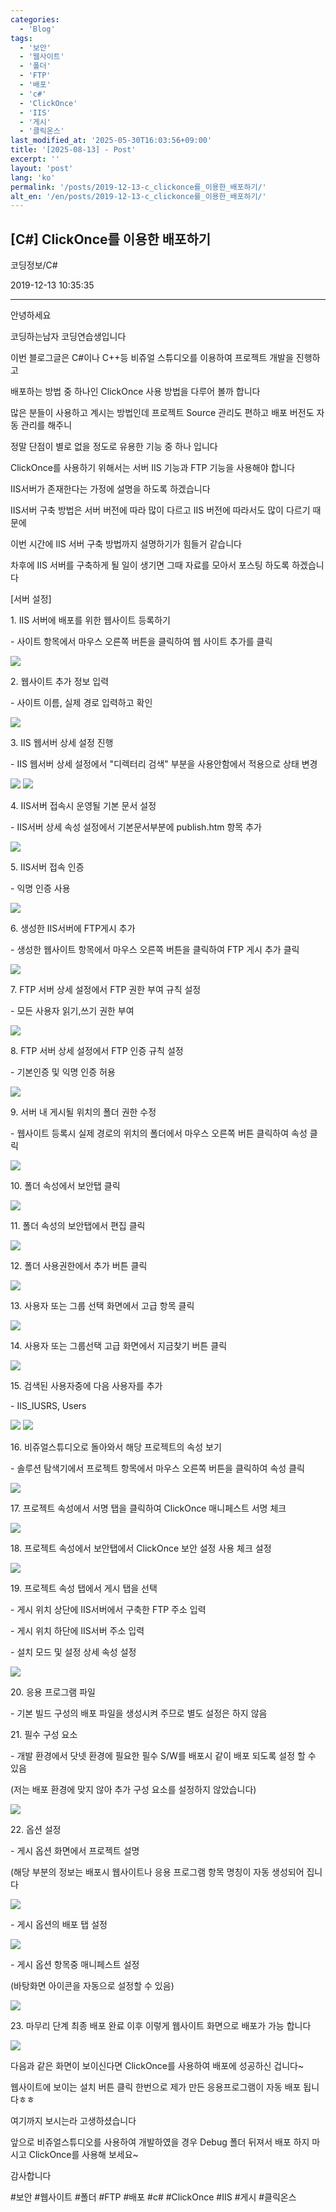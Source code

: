 ```yaml
---
categories:
  - 'Blog'
tags:
  - '보안'
  - '웹사이트'
  - '폴더'
  - 'FTP'
  - '배포'
  - 'c#'
  - 'ClickOnce'
  - 'IIS'
  - '게시'
  - '클릭온스'
last_modified_at: '2025-05-30T16:03:56+09:00'
title: '[2025-08-13] - Post'
excerpt: ''
layout: 'post'
lang: 'ko'
permalink: '/posts/2019-12-13-c_clickonce를_이용한_배포하기/'
alt_en: '/en/posts/2019-12-13-c_clickonce를_이용한_배포하기/'
---
```


## [C#] ClickOnce를 이용한 배포하기

코딩정보/C#

2019-12-13 10:35:35

* * *

안녕하세요

코딩하는남자 코딩연습생입니다

이번 블로그글은 C#이나 C++등 비쥬얼 스튜디오를 이용하여 프로젝트 개발을 진행하고

배포하는 방법 중 하나인 ClickOnce 사용 방법을 다루어 볼까 합니다

많은 분들이 사용하고 계시는 방법인데 프로젝트 Source 관리도 편하고 배포 버전도 자동 관리를 해주니

정말 단점이 별로 없을 정도로 유용한 기능 중 하나 입니다

ClickOnce를 사용하기 위해서는 서버 IIS 기능과 FTP 기능을 사용해야 합니다

IIS서버가 존재한다는 가정에 설명을 하도록 하겠습니다

IIS서버 구축 방법은 서버 버전에 따라 많이 다르고 IIS 버전에 따라서도 많이 다르기 때문에

이번 시간에 IIS 서버 구축 방법까지 설명하기가 힘들거 같습니다

차후에 IIS 서버를 구축하게 될 일이 생기면 그때 자료를 모아서 포스팅 하도록 하겠습니다

[서버 설정]

1\. IIS 서버에 배포를 위한 웹사이트 등록하기

\- 사이트 항목에서 마우스 오른쪽 버튼을 클릭하여 웹 사이트 추가를 클릭

![](/assets/images/c_clickonce를_이용한_배포하기/img.jpg)

2\. 웹사이트 추가 정보 입력

\- 사이트 이름, 실제 경로 입력하고 확인

![](/assets/images/c_clickonce를_이용한_배포하기/img_1.jpg)

3\. IIS 웹서버 상세 설정 진행

\- IIS 웹서버 상세 설정에서 "디렉터리 검색" 부분을 사용안함에서 적용으로 상태 변경

![](/assets/images/c_clickonce를_이용한_배포하기/img_2.jpg)
![](/assets/images/c_clickonce를_이용한_배포하기/img_3.jpg)

4\. IIS서버 접속시 운영될 기본 문서 설정

\- IIS서버 상세 속성 설정에서 기본문서부분에 publish.htm 항목 추가

![](/assets/images/c_clickonce를_이용한_배포하기/img_4.jpg)

5\. IIS서버 접속 인증

\- 익명 인증 사용

![](/assets/images/c_clickonce를_이용한_배포하기/img_5.jpg)

6\. 생성한 IIS서버에 FTP게시 추가

\- 생성한 웹사이트 항목에서 마우스 오른쪽 버튼을 클릭하여 FTP 게시 추가 클릭

![](/assets/images/c_clickonce를_이용한_배포하기/img_6.jpg)

7\. FTP 서버 상세 설정에서 FTP 권한 부여 규칙 설정

\- 모든 사용자 읽기,쓰기 권한 부여

![](/assets/images/c_clickonce를_이용한_배포하기/img_7.jpg)

8\. FTP 서버 상세 설정에서 FTP 인증 규칙 설정

\- 기본인증 및 익명 인증 허용

![](/assets/images/c_clickonce를_이용한_배포하기/img_8.jpg)

9\. 서버 내 게시될 위치의 폴더 권한 수정

\- 웹사이트 등록시 실제 경로의 위치의 폴더에서 마우스 오른쪽 버튼 클릭하여 속성 클릭

![](/assets/images/c_clickonce를_이용한_배포하기/img_9.jpg)

10\. 폴더 속성에서 보안탭 클릭

![](/assets/images/c_clickonce를_이용한_배포하기/img_10.jpg)

11\. 폴더 속성의 보안탭에서 편집 클릭

![](/assets/images/c_clickonce를_이용한_배포하기/img_11.jpg)

12\. 폴더 사용권한에서 추가 버튼 클릭

![](/assets/images/c_clickonce를_이용한_배포하기/img_12.jpg)

13\. 사용자 또는 그룹 선택 화면에서 고급 항목 클릭

![](/assets/images/c_clickonce를_이용한_배포하기/img_13.jpg)

14\. 사용자 또는 그룹선택 고급 화면에서 지금찾기 버튼 클릭

![](/assets/images/c_clickonce를_이용한_배포하기/img_14.jpg)

15\. 검색된 사용자중에 다음 사용자를 추가

\- IIS_IUSRS, Users

![](/assets/images/c_clickonce를_이용한_배포하기/img_15.jpg)
![](/assets/images/c_clickonce를_이용한_배포하기/img_16.jpg)

16\. 비쥬얼스튜디오로 돌아와서 해당 프로젝트의 속성 보기

\- 솔루션 탐색기에서 프로젝트 항목에서 마우스 오른쪽 버튼을 클릭하여 속성 클릭

![](/assets/images/c_clickonce를_이용한_배포하기/img_17.jpg)

17\. 프로젝트 속성에서 서명 탭을 클릭하여 ClickOnce 매니페스트 서명 체크

![](/assets/images/c_clickonce를_이용한_배포하기/img_18.jpg)

18\. 프로젝트 속성에서 보안탭에서 ClickOnce 보안 설정 사용 체크 설정

![](/assets/images/c_clickonce를_이용한_배포하기/img_19.jpg)

19\. 프로젝트 속성 탭에서 게시 탭을 선택

\- 게시 위치 상단에 IIS서버에서 구축한 FTP 주소 입력

\- 게시 위치 하단에 IIS서버 주소 입력

\- 설치 모드 및 설정 상세 속성 설정

![](/assets/images/c_clickonce를_이용한_배포하기/img_20.jpg)

20\. 응용 프로그램 파일

\- 기본 빌드 구성의 배포 파일을 생성시켜 주므로 별도 설정은 하지 않음

21\. 필수 구성 요소

\- 개발 환경에서 닷넷 환경에 필요한 필수 S/W를 배포시 같이 배포 되도록 설정 할 수 있음

(저는 배포 환경에 맞지 않아 추가 구성 요소를 설정하지 않았습니다)

![](/assets/images/c_clickonce를_이용한_배포하기/img_21.jpg)

22\. 옵션 설정

\- 게시 옵션 화면에서 프로젝트 설명

(해당 부분의 정보는 배포시 웹사이트나 응용 프로그램 항목 명칭이 자동 생성되어 집니다

![](/assets/images/c_clickonce를_이용한_배포하기/img_22.jpg)

\- 게시 옵션의 배포 탭 설정

![](/assets/images/c_clickonce를_이용한_배포하기/img_23.jpg)

\- 게시 옵션 항목중 매니페스트 설정

(바탕화면 아이콘을 자동으로 설정할 수 있음)

![](/assets/images/c_clickonce를_이용한_배포하기/img_24.jpg)

23\. 마무리 단계 최종 배포 완료 이후 이렇게 웹사이트 화면으로 배포가 가능 합니다

![](/assets/images/c_clickonce를_이용한_배포하기/img_25.jpg)

다음과 같은 화면이 보이신다면 ClickOnce를 사용하여 배포에 성공하신 겁니다~

웹사이트에 보이는 설치 버튼 클릭 한번으로 제가 만든 응용프로그램이 자동 배포 됩니다ㅎㅎ

여기까지 보시는라 고생하셨습니다

앞으로 비쥬얼스튜디오를 사용하여 개발하였을 경우 Debug 폴더 뒤져서 배포 하지 마시고 ClickOnce를 사용해 보세요~

감사합니다

  

#보안 #웹사이트 #폴더 #FTP #배포 #c# #ClickOnce #IIS #게시 #클릭온스

